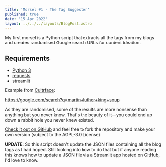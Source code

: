 ```yaml
---
title: 'Morsel #1 - The Tag Suggester'
published: true
date: '15 Apr 2022'
layout: ../../../layouts/BlogPost.astro
---
```


My first morsel is a Python script that extracts all the tags from my blogs and creates randomised Google search URLs for content ideation.

## Requirements

* [Python 3](https://www.python.org/downloads/)
* [requests](https://docs.python-requests.org/)
* [streamlit](https://streamlit.io/)

Example from [Cultrface](https://cultrface.co.uk):

https://google.com/search?q=martin+luther+king+soup

As they are randomised, some of the results are more nonsense than anything but you never know. That's the beauty of it&mdash;you could end up down a rabbit hole you never knew existed.

[Check it out on GitHub](https://github.com/starchildluke/tag_suggester/) and feel free to fork the repository and make your own version (subject to the AGPL-3.0 License)

**UPDATE**: So this script doesn't update the JSON files containing all the blog tags as I had hoped. Still looking into how to do that but if anyone reading this knows how to update a JSON file via a Streamlit app hosted on GitHub, I'd love to know.